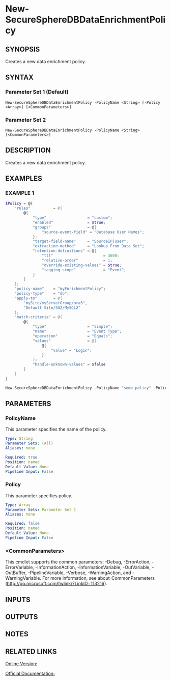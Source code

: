 ﻿# New-SecureSphereDBDataEnrichmentPolicy

## SYNOPSIS
Creates a new data enrichment policy.

## SYNTAX

### Parameter Set 1 (Default)
```
New-SecureSphereDBDataEnrichmentPolicy -PolicyName <String> [-Policy <Array>] [<CommonParameters>]
```

### Parameter Set 2
```
New-SecureSphereDBDataEnrichmentPolicy -PolicyName <String> [<CommonParameters>]
```

## DESCRIPTION
Creates a new data enrichment policy.

## EXAMPLES

### EXAMPLE 1

```powershell
$Policy = @{
    "rules"          = @(
        @{
            "type"                  = "custom";
            "enabled"               = $true;
            "groups"                = @{
                "source-event-field" = "Database User Names";
            };
            "target-field-name"     = "SourceIP|user";
            "extraction-method"     = "Lookup From Data Set";
            "retention-definitions" = @{
                "ttl"                      = 3600;
                "relative-order"           = 1;
                "override-existing-values" = $true;
                "tagging-scope"            = "Event";
            }
        }
    );
    "policy-name"    = "myEnrichmentPolicy";
    "policy-type"    = "db";
    "apply-to"       = @(
        "mySite/myServerGroup/ora3",
        "Default Site/SG2/MySQL2"
    );
    "match-criteria" = @(
        @{
            "type"                  = "simple";
            "name"                  = "Event Type";
            "operation"             = "Equals";
            "values"                = @(
                @{
                    "value" = "Login";
                }
            );
            "handle-unknown-values" = $false
        }
    )
}

New-SecureSphereDBDataEnrichmentPolicy -PolicyName "some policy" -Policy $Policy
```

## PARAMETERS

### PolicyName
This parameter specifies the name of the policy.

```yaml
Type: String
Parameter Sets: (All)
Aliases: none

Required: true
Position: named
Default Value: None
Pipeline Input: False
```

### Policy
This parameter specifies policy.

```yaml
Type: Array
Parameter Sets: Parameter Set 1
Aliases: none

Required: false
Position: named
Default Value: None
Pipeline Input: False
```

### \<CommonParameters\>
This cmdlet supports the common parameters: -Debug, -ErrorAction, -ErrorVariable, -InformationAction, -InformationVariable, -OutVariable, -OutBuffer, -PipelineVariable, -Verbose, -WarningAction, and -WarningVariable. For more information, see about_CommonParameters (http://go.microsoft.com/fwlink/?LinkID=113216).

## INPUTS

## OUTPUTS

## NOTES

## RELATED LINKS

[Online Version:](https://github.com/akshinmustafayev/Documentation/MD)

[Official Documentation:](https://docs.imperva.com/bundle/v13.6-api-reference-guide/page/70926.htm)



